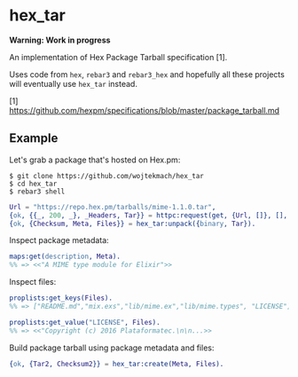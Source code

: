 hex_tar
=======

**Warning: Work in progress**

An implementation of Hex Package Tarball specification [1].

Uses code from `hex`, `rebar3` and `rebar3_hex` and hopefully all these projects
will eventually use `hex_tar` instead.

[1] <https://github.com/hexpm/specifications/blob/master/package_tarball.md>

Example
-------

Let's grab a package that's hosted on Hex.pm:

```
$ git clone https://github.com/wojtekmach/hex_tar
$ cd hex_tar
$ rebar3 shell
```

```erlang
Url = "https://repo.hex.pm/tarballs/mime-1.1.0.tar",
{ok, {{_, 200, _}, _Headers, Tar}} = httpc:request(get, {Url, []}, [], [{body_format, binary}]),
{ok, {Checksum, Meta, Files}} = hex_tar:unpack({binary, Tar}).
```

Inspect package metadata:

```erlang
maps:get(description, Meta).
%% => <<"A MIME type module for Elixir">>
```

Inspect files:

```erlang
proplists:get_keys(Files).
%% => ["README.md","mix.exs","lib/mime.ex","lib/mime.types", "LICENSE"]

proplists:get_value("LICENSE", Files).
%% => <<"Copyright (c) 2016 Plataformatec.\n\n...>>
```

Build package tarball using package metadata and files:

```erlang
{ok, {Tar2, Checksum2}} = hex_tar:create(Meta, Files).
```

